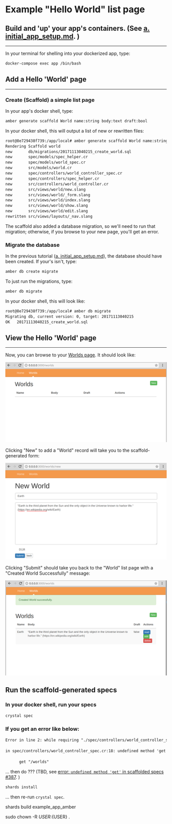 # Example "Hello World" list page

## Build and 'up' your app's containers. (See [a. initial_app_setup.md](a.initial_app_setup.md). )
----

In your terminal for shelling into your dockerized app, type:

```sh
docker-compose exec app /bin/bash
```

## Add a Hello 'World' page
----

### Create (Scaffold) a simple list page

In your app's docker shell, type:

```sh
amber generate scaffold World name:string body:text draft:bool
```

In your docker shell, this will output a list of new or rewritten files:

```sh
root@8e729438f739:/app/local# amber generate scaffold World name:string body:text draft:bool
Rendering Scaffold world
new       db/migrations/20171113040215_create_world.sql
new       spec/models/spec_helper.cr
new       spec/models/world_spec.cr
new       src/models/world.cr
new       spec/controllers/world_controller_spec.cr
new       spec/controllers/spec_helper.cr
new       src/controllers/world_controller.cr
new       src/views/world/new.slang
new       src/views/world/_form.slang
new       src/views/world/index.slang
new       src/views/world/show.slang
new       src/views/world/edit.slang
rewritten src/views/layouts/_nav.slang
```

The scaffold also added a database migration, so we'll need to run that migration; otherwise, if you browse to your new page, you'll get an error.

### Migrate the database

In the previous tutorial ([a. initial_app_setup.md](a.initial_app_setup.md)), the database should have been created. If your's isn't, type:

```sh
amber db create migrate
```

To just run the migrations, type:

```sh
amber db migrate
```

In your docker shell, this will look like:

```sh
root@8e729438f739:/app/local# amber db migrate
Migrating db, current version: 0, target: 20171113040215
OK   20171113040215_create_world.sql
```

## View the Hello 'World' page
----

Now, you can browse to your [Worlds page](http://0.0.0.0:3000/worlds). It should look like:

![screenshots/b.example_list_page.png](screenshots/b.example_list_page.png)

Clicking "New" to add a "World" record will take you to the scaffold-generated form:

![screenshots/b.world.new.form.png](screenshots/b.world.new.form.png)

Clicking "Submit" should take you back to the "World" list page with a "Created World Successfully" message:

![screenshots/b.world.new.created_world_successfully.png](screenshots/b.world.new.created_world_successfully.png)

## Run the scaffold-generated specs

### In your docker shell, run your specs

```sh
crystal spec
```

### If you get an error like below:

```txt
Error in line 2: while requiring "./spec/controllers/world_controller_spec.cr"

in spec/controllers/world_controller_spec.cr:18: undefined method 'get'

      get "/worlds"
```

... then do ??? (TBD, see [error: `undefined method 'get'` in scaffolded specs #387](https://github.com/amberframework/amber/issues/387). )


```sh
shards install
```

... then re-run `crystal spec`.


shards build example_app_amber

sudo chown -R ${USER}:${USER} .


